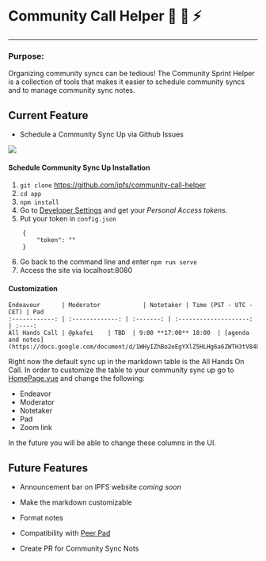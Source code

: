 # Community Call Helper 🤖 📅 ⚡️
---

### Purpose:

Organizing community syncs can be tedious! The Community Sprint Helper is a collection of tools that makes it easier to schedule community syncs and to manage community sync notes. 

## Current Feature

* Schedule a Community Sync Up via Github Issues

![](src/assets/screenshot.png)

#### Schedule Community Sync Up Installation

1. `git clone` https://github.com/ipfs/community-call-helper
2. `cd app`
3. `npm install`
4. Go to [Developer Settings](https://github.com/settings/developers) and get your _Personal Access tokens_.
5. Put your token in `config.json`

```
    {
        "token": ""
    }
```
6. Go back to the command line and enter `npm run serve`
7. Access the site via localhost:8080

#### Customization

```
Endeavour      | Moderator            | Notetaker | Time (PST - UTC - CET) | Pad
:------------: | :-------------: | :-------: | :--------------------: | :----:
All Hands Call | @pkafei    | TBD  | 9:00 **17:00** 18:00  | [agenda and notes](https://docs.google.com/document/d/1WHyIZhBo2eEgYXlZ5HLHg6a6ZWTH3tV848sWkYBJjJA/edit)
```

Right now the default sync up in the markdown table is the All Hands On Call. In order to customize the table to your community sync up go to [HomePage.vue]("app/src/components/HomePage.vue") and change the following:

* Endeavor
* Moderator
* Notetaker 
* Pad
* Zoom link

In the future you will be able to change these columns in the UI.



## Future Features

* Announcement bar on IPFS website _coming soon_

* Make the markdown customizable

* Format notes

* Compatibility with [Peer Pad](https://github.com/ipfs-shipyard/peer-pad)

* Create PR for Community Sync Nots